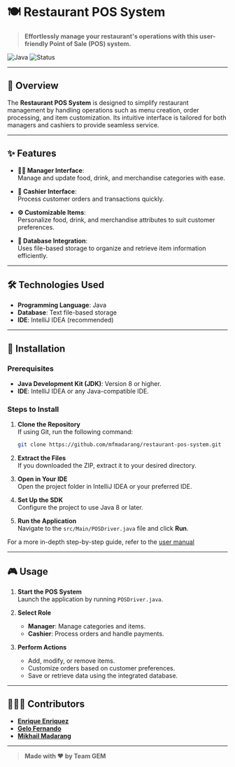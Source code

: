 # 🍽️ Restaurant POS System

> **Effortlessly manage your restaurant's operations with this user-friendly Point of Sale (POS) system.**

![Java](https://img.shields.io/badge/Java-%23ED8B00.svg?style=for-the-badge&logo=java&logoColor=white)
![Status](https://img.shields.io/badge/Status-Completed-blue?style=for-the-badge)

---

## 📖 Overview
The **Restaurant POS System** is designed to simplify restaurant management by handling operations such as menu creation, order processing, and item customization. Its intuitive interface is tailored for both managers and cashiers to provide seamless service.

---

## ✨ Features
- **👩‍💼 Manager Interface**:  
  Manage and update food, drink, and merchandise categories with ease.

- **🧾 Cashier Interface**:  
  Process customer orders and transactions quickly.

- **⚙️ Customizable Items**:  
  Personalize food, drink, and merchandise attributes to suit customer preferences.

- **📂 Database Integration**:  
  Uses file-based storage to organize and retrieve item information efficiently.

---

## 🛠️ Technologies Used
- **Programming Language**: Java
- **Database**: Text file-based storage
- **IDE**: IntelliJ IDEA (recommended)

---

## 🚀 Installation

### Prerequisites
- **Java Development Kit (JDK)**: Version 8 or higher.
- **IDE**: IntelliJ IDEA or any Java-compatible IDE.

### Steps to Install
1. **Clone the Repository**  
   If using Git, run the following command:
   ```bash
   git clone https://github.com/mfmadarang/restaurant-pos-system.git
   ```
2. **Extract the Files**  
   If you downloaded the ZIP, extract it to your desired directory.

3. **Open in Your IDE**  
   Open the project folder in IntelliJ IDEA or your preferred IDE.

4. **Set Up the SDK**  
   Configure the project to use Java 8 or later.

5. **Run the Application**  
   Navigate to the `src/Main/POSDriver.java` file and click **Run**.

For a more in-depth step-by-step guide, refer to the [user manual](https://github.com/mfmadarang/restaurant-pos/blob/6b879e58e0bc56483ba1aa6aa2f8a095cc218b8e/docs/Hell-Week-Coffee-User-Manual.pdf)

---

## 🎮 Usage

1. **Start the POS System**  
   Launch the application by running `POSDriver.java`.

2. **Select Role**  
   - **Manager**: Manage categories and items.
   - **Cashier**: Process orders and handle payments.

3. **Perform Actions**  
   - Add, modify, or remove items.
   - Customize orders based on customer preferences.
   - Save or retrieve data using the integrated database.

---

## 🧑‍🤝‍🧑 Contributors
- **[Enrique Enriquez](https://github.com/EnriqueEnriquez)**  
- **[Gelo Fernando](https://github.com/GmFernando05)**
- **[Mikhail Madarang](https://github.com/mfmadarang)**

---

> **Made with ❤️ by Team GEM**
